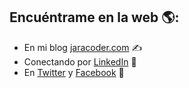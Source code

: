 ## Encuéntrame en la web 🌎:
- En mi blog <a href="//jaracoder.com">jaracoder.com</a>   ✍
- Conectando por <a href="//www.linkedin.com/in/jaracoder/">LinkedIn</a>   💼
- En <a href="//twitter.com/jaracoder">Twitter</a> y <a href="//facebook.com/jaracoder">Facebook</a> 🏓

